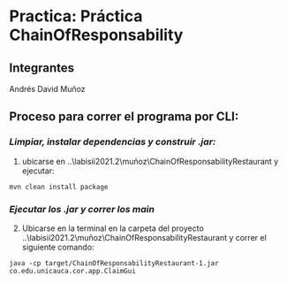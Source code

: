 # Practica: Práctica ChainOfResponsability
## Integrantes 
Andrés David Muñoz

## Proceso para correr el programa por CLI:

### *Limpiar, instalar dependencias y construir .jar:*


1. ubicarse en ..\labisii2021.2\muñoz\ChainOfResponsabilityRestaurant y ejecutar: 
```
mvn clean install package
```

### *Ejecutar los .jar y correr los  main*
2. Ubicarse en la terminal en la carpeta del proyecto  ..\labisii2021.2\muñoz\ChainOfResponsabilityRestaurant y correr el siguiente comando:

```
java -cp target/ChainOfResponsabilityRestaurant-1.jar co.edu.unicauca.cor.app.ClaimGui
``` 

